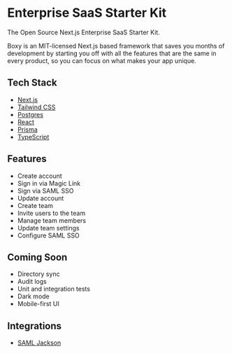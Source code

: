# Enterprise SaaS Starter Kit

The Open Source Next.js Enterprise SaaS Starter Kit.

Boxy is an MIT-licensed Next.js based framework that saves you months of development by starting you off with all the features that are the same in every product, so you can focus on what makes your app unique.

## Tech Stack

- [Next.js](https://nextjs.org)
- [Tailwind CSS](https://tailwindcss.com)
- [Postgres](https://www.postgresql.org)
- [React](https://reactjs.org)
- [Prisma](https://www.prisma.io)
- [TypeScript](https://www.typescriptlang.org)

## Features

- Create account
- Sign in via Magic Link
- Sign via SAML SSO
- Update account
- Create team
- Invite users to the team
- Manage team members
- Update team settings
- Configure SAML SSO

## Coming Soon

- Directory sync
- Audit logs
- Unit and integration tests
- Dark mode
- Mobile-first UI

## Integrations

- [SAML Jackson](https://github.com/boxyhq/jackson)
